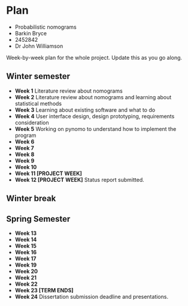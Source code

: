 # Plan

* Probabilistic nomograms
* Barkin Bryce
* 2452842
* Dr John Williamson

Week-by-week plan for the whole project. Update this as you go along.

## Winter semester

* **Week 1**
Literature review about nomograms
* **Week 2**
Literature review about nomograms and learning about statistical methods
* **Week 3**
Learning about existing software and what to do
* **Week 4**
User interface design, design prototyping, requirements consideration 
* **Week 5**
Working on pynomo to understand how to implement the program
* **Week 6**
* **Week 7**
* **Week 8**
* **Week 9**
* **Week 10**
* **Week 11 [PROJECT WEEK]**
* **Week 12 [PROJECT WEEK]** Status report submitted.

## Winter break

## Spring Semester

* **Week 13**
* **Week 14**
* **Week 15**
* **Week 16**
* **Week 17**
* **Week 19**
* **Week 20**
* **Week 21**
* **Week 22**
* **Week 23 [TERM ENDS]**
* **Week 24** Dissertation submission deadline and presentations.

